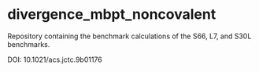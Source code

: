 # divergence_mbpt_noncovalent
Repository containing the benchmark calculations of the S66, L7, and S30L benchmarks.

DOI: 10.1021/acs.jctc.9b01176
